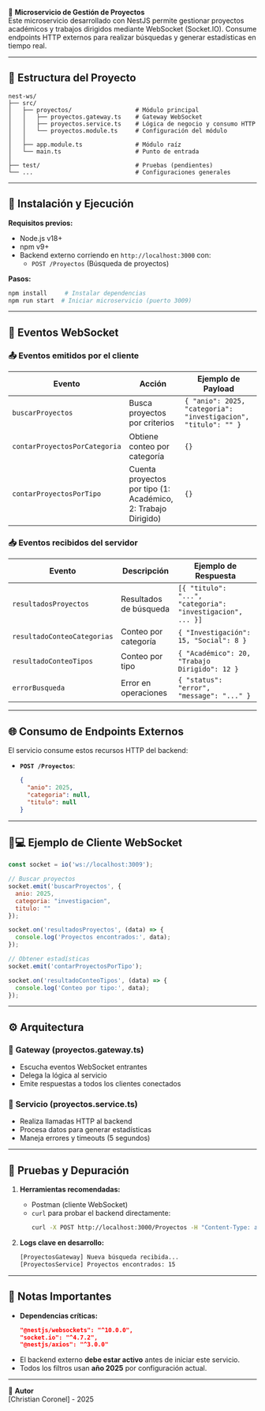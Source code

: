 📡 **Microservicio de Gestión de Proyectos**  
Este microservicio desarrollado con NestJS permite gestionar proyectos académicos y trabajos dirigidos mediante WebSocket (Socket.IO). Consume endpoints HTTP externos para realizar búsquedas y generar estadísticas en tiempo real.

---

## 📁 **Estructura del Proyecto**  
```
nest-ws/
├── src/
│   ├── proyectos/                  # Módulo principal
│   │   ├── proyectos.gateway.ts    # Gateway WebSocket
│   │   ├── proyectos.service.ts    # Lógica de negocio y consumo HTTP
│   │   └── proyectos.module.ts     # Configuración del módulo
│   │
│   ├── app.module.ts               # Módulo raíz
│   └── main.ts                     # Punto de entrada
│
├── test/                           # Pruebas (pendientes)
└── ...                             # Configuraciones generales
```

---

## 🚀 **Instalación y Ejecución**  
**Requisitos previos:**  
- Node.js v18+  
- npm v9+  
- Backend externo corriendo en `http://localhost:3000` con:  
  - `POST /Proyectos` (Búsqueda de proyectos)  

**Pasos:**  
```bash
npm install     # Instalar dependencias
npm run start  # Iniciar microservicio (puerto 3009)
```

---

## 🔌 **Eventos WebSocket**  
### 📤 **Eventos emitidos por el cliente**  
| Evento | Acción | Ejemplo de Payload |
|--------|--------|--------------------|
| `buscarProyectos` | Busca proyectos por criterios | `{ "anio": 2025, "categoria": "investigacion", "titulo": "" }` |
| `contarProyectosPorCategoria` | Obtiene conteo por categoría | `{}` |
| `contarProyectosPorTipo` | Cuenta proyectos por tipo (1: Académico, 2: Trabajo Dirigido) | `{}` |

### 📥 **Eventos recibidos del servidor**  
| Evento | Descripción | Ejemplo de Respuesta |
|--------|-------------|----------------------|
| `resultadosProyectos` | Resultados de búsqueda | `[{ "titulo": "...", "categoria": "investigacion", ... }]` |
| `resultadoConteoCategorias` | Conteo por categoría | `{ "Investigación": 15, "Social": 8 }` |
| `resultadoConteoTipos` | Conteo por tipo | `{ "Académico": 20, "Trabajo Dirigido": 12 }` |
| `errorBusqueda` | Error en operaciones | `{ "status": "error", "message": "..." }` |

---

## 🌐 **Consumo de Endpoints Externos**  
El servicio consume estos recursos HTTP del backend:  
- **`POST /Proyectos`**:  
  ```json
  {
    "anio": 2025,
    "categoria": null,
    "titulo": null
  }
  ```

---

## 👨💻 **Ejemplo de Cliente WebSocket**  
```javascript
const socket = io('ws://localhost:3009');

// Buscar proyectos
socket.emit('buscarProyectos', {
  anio: 2025,
  categoria: "investigacion",
  titulo: ""
});

socket.on('resultadosProyectos', (data) => {
  console.log('Proyectos encontrados:', data);
});

// Obtener estadísticas
socket.emit('contarProyectosPorTipo');

socket.on('resultadoConteoTipos', (data) => {
  console.log('Conteo por tipo:', data);
});
```

---

## ⚙️ **Arquitectura**  
### 🧩 **Gateway (proyectos.gateway.ts)**  
- Escucha eventos WebSocket entrantes  
- Delega la lógica al servicio  
- Emite respuestas a todos los clientes conectados  

### 🧰 **Servicio (proyectos.service.ts)**  
- Realiza llamadas HTTP al backend  
- Procesa datos para generar estadísticas  
- Maneja errores y timeouts (5 segundos)  

---

## 🧪 **Pruebas y Depuración**  
1. **Herramientas recomendadas:**  
   - Postman (cliente WebSocket)  
   - `curl` para probar el backend directamente:  
     ```bash
     curl -X POST http://localhost:3000/Proyectos -H "Content-Type: application/json" -d '{"anio":2025}'
     ```

2. **Logs clave en desarrollo:**  
   ```bash
   [ProyectosGateway] Nueva búsqueda recibida...
   [ProyectosService] Proyectos encontrados: 15
   ```

---

## 📌 **Notas Importantes**  
- **Dependencias críticas:**  
  ```json
  "@nestjs/websockets": "^10.0.0",
  "socket.io": "^4.7.2",
  "@nestjs/axios": "^3.0.0"
  ```  
- El backend externo **debe estar activo** antes de iniciar este servicio.  
- Todos los filtros usan **año 2025** por configuración actual.  

---

👤 **Autor**  
[Christian Coronel] - 2025
